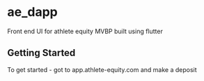 # ae_dapp

Front end UI for athlete equity MVBP built using flutter

## Getting Started

To get started - got to app.athlete-equity.com and make a deposit



<!-- Mnenomic -->
<!-- web lady wheat index recipe chunk urge boost hungry critic language crossnote: this mnemonic is not secure; don't use it on a public blockchain.
 -->

